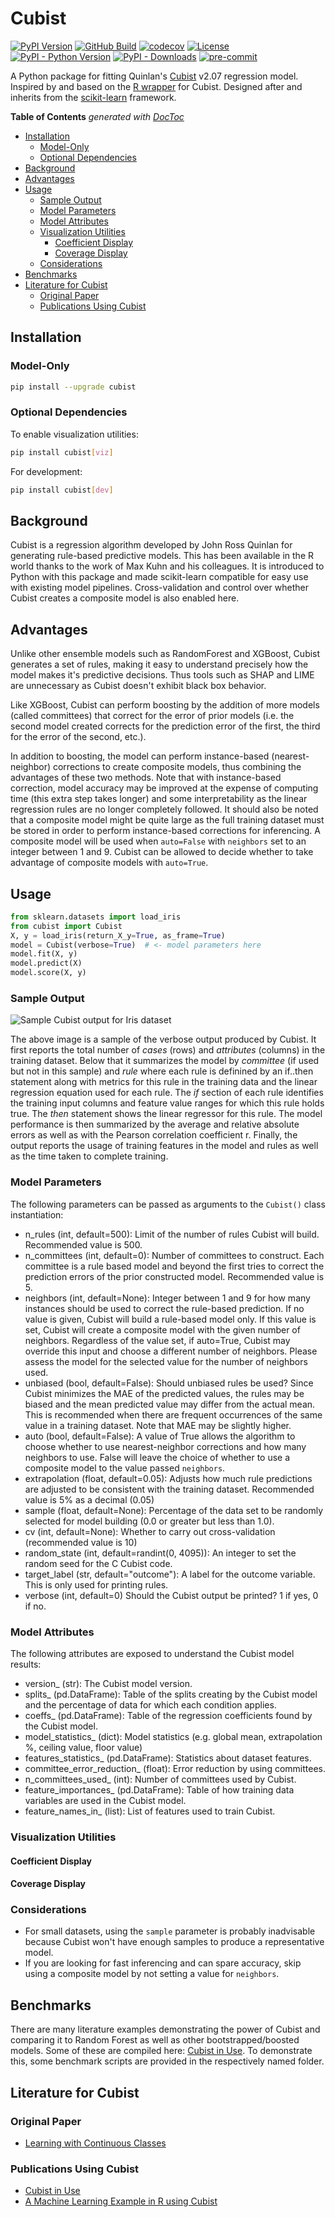 # Cubist

[![PyPI Version](https://badge.fury.io/py/cubist.svg)](https://badge.fury.io/py/cubist)
[![GitHub Build](https://github.com/pjaselin/Cubist/actions/workflows/tests.yml/badge.svg)](https://github.com/pjaselin/Cubist/actions)
[![codecov](https://codecov.io/gh/pjaselin/Cubist/graph/badge.svg?token=8FAZDANIP7)](https://codecov.io/gh/pjaselin/Cubist)
[![License](https://img.shields.io/pypi/l/cubist.svg)](https://pypi.python.org/pypi/cubist)
[![PyPI - Python Version](https://img.shields.io/pypi/pyversions/cubist.svg)](https://pypi.org/project/cubist)
[![PyPI - Downloads](https://img.shields.io/pypi/dm/cubist)](https://pypi.org/project/cubist)
[![pre-commit](https://img.shields.io/badge/pre--commit-enabled-brightgreen?logo=pre-commit)](https://github.com/pre-commit/pre-commit)

A Python package for fitting Quinlan's [Cubist](https://www.rulequest.com/cubist-unix.html) v2.07 regression model. Inspired by and based on the [R wrapper](https://github.com/topepo/Cubist) for Cubist. Designed after and inherits from the [scikit-learn](https://scikit-learn.org/stable/) framework.

<!-- START doctoc generated TOC please keep comment here to allow auto update -->
<!-- DON'T EDIT THIS SECTION, INSTEAD RE-RUN doctoc TO UPDATE -->
**Table of Contents**  *generated with [DocToc](https://github.com/thlorenz/doctoc)*

- [Installation](#installation)
  - [Model-Only](#model-only)
  - [Optional Dependencies](#optional-dependencies)
- [Background](#background)
- [Advantages](#advantages)
- [Usage](#usage)
  - [Sample Output](#sample-output)
  - [Model Parameters](#model-parameters)
  - [Model Attributes](#model-attributes)
  - [Visualization Utilities](#visualization-utilities)
    - [Coefficient Display](#coefficient-display)
    - [Coverage Display](#coverage-display)
  - [Considerations](#considerations)
- [Benchmarks](#benchmarks)
- [Literature for Cubist](#literature-for-cubist)
  - [Original Paper](#original-paper)
  - [Publications Using Cubist](#publications-using-cubist)

<!-- END doctoc generated TOC please keep comment here to allow auto update -->

## Installation

### Model-Only

```bash
pip install --upgrade cubist
```

### Optional Dependencies

To enable visualization utilities:

```bash
pip install cubist[viz]
```

For development:

```bash
pip install cubist[dev]
```

## Background

Cubist is a regression algorithm developed by John Ross Quinlan for generating rule-based predictive models. This has been available in the R world thanks to the work of Max Kuhn and his colleagues. It is introduced to Python with this package and made scikit-learn compatible for easy use with existing model pipelines. Cross-validation and control over whether Cubist creates a composite model is also enabled here.

## Advantages

Unlike other ensemble models such as RandomForest and XGBoost, Cubist generates a set of rules, making it easy to understand precisely how the model makes it's predictive decisions. Thus tools such as SHAP and LIME are unnecessary as Cubist doesn't exhibit black box behavior.

Like XGBoost, Cubist can perform boosting by the addition of more models (called committees) that correct for the error of prior models (i.e. the second model created corrects for the prediction error of the first, the third for the error of the second, etc.).

In addition to boosting, the model can perform instance-based (nearest-neighbor) corrections to create composite models, thus combining the advantages of these two methods. Note that with instance-based correction, model accuracy may be improved at the expense of computing time (this extra step takes longer) and some interpretability as the linear regression rules are no longer completely followed. It should also be noted that a composite model might be quite large as the full training dataset must be stored in order to perform instance-based corrections for inferencing. A composite model will be used when `auto=False` with `neighbors` set to an integer between 1 and 9. Cubist can be allowed to decide whether to take advantage of composite models with `auto=True`.

## Usage

```python
from sklearn.datasets import load_iris
from cubist import Cubist
X, y = load_iris(return_X_y=True, as_frame=True)
model = Cubist(verbose=True)  # <- model parameters here
model.fit(X, y)
model.predict(X)
model.score(X, y)
```

### Sample Output

![Sample Cubist output for Iris dataset](./www/iris_cubist_output.png)

The above image is a sample of the verbose output produced by Cubist. It first reports the total number of *cases* (rows) and *attributes* (columns) in the training dataset. Below that it summarizes the model by *committee* (if used but not in this sample) and *rule* where each rule is definined by an if..then statement along with metrics for this rule in the training data and the linear regression equation used for each rule. The *if* section of each rule identifies the training input columns and feature value ranges for which this rule holds true. The *then* statement shows the linear regressor for this rule. The model performance is then summarized by the average and relative absolute errors as well as with the Pearson correlation coefficient r. Finally, the output reports the usage of training features in the model and rules as well as the time taken to complete training.

### Model Parameters

The following parameters can be passed as arguments to the ```Cubist()``` class instantiation:

- n_rules (int, default=500): Limit of the number of rules Cubist will build. Recommended value is 500.
- n_committees (int, default=0): Number of committees to construct. Each committee is a rule based model and beyond the first tries to correct the prediction errors of the prior constructed model. Recommended value is 5.
- neighbors (int, default=None): Integer between 1 and 9 for how many instances should be used to correct the rule-based prediction. If no value is given, Cubist will build a rule-based model only. If this value is set, Cubist will create a composite model with the given number of neighbors. Regardless of the value set, if auto=True, Cubist may override this input and choose a different number of neighbors. Please assess the model for the selected value for the number of neighbors used.
- unbiased (bool, default=False): Should unbiased rules be used? Since Cubist minimizes the MAE of the predicted values, the rules may be biased and the mean predicted value may differ from the actual mean. This is recommended when there are frequent occurrences of the same value in a training dataset. Note that MAE may be slightly higher.
- auto (bool, default=False): A value of True allows the algorithm to choose whether to use nearest-neighbor corrections and how many neighbors to use. False will leave the choice of whether to use a composite model to the value passed `neighbors`.
- extrapolation (float, default=0.05): Adjusts how much rule predictions are adjusted to be consistent with the training dataset. Recommended value is 5% as a decimal (0.05)
- sample (float, default=None): Percentage of the data set to be randomly selected for model building (0.0 or greater but less than 1.0).
- cv (int, default=None): Whether to carry out cross-validation (recommended value is 10)
- random_state (int, default=randint(0, 4095)): An integer to set the random seed for the C Cubist code.
- target_label (str, default="outcome"): A label for the outcome variable. This is only used for printing rules.
- verbose (int, default=0) Should the Cubist output be printed? 1 if yes, 0 if no.

### Model Attributes

The following attributes are exposed to understand the Cubist model results:

- version_ (str): The Cubist model version.
- splits_ (pd.DataFrame): Table of the splits creating by the Cubist model and the percentage of data for which each condition applies.
- coeffs_ (pd.DataFrame): Table of the regression coefficients found by the Cubist model.
- model_statistics_ (dict): Model statistics (e.g. global mean, extrapolation %, ceiling value, floor value)
- features_statistics_ (pd.DataFrame): Statistics about dataset features.
- committee_error_reduction_ (float): Error reduction by using committees.
- n_committees_used_ (int): Number of committees used by Cubist.
- feature_importances_ (pd.DataFrame): Table of how training data variables are used in the Cubist model.
- feature_names_in_ (list): List of features used to train Cubist.

### Visualization Utilities

#### Coefficient Display

#### Coverage Display

### Considerations

- For small datasets, using the `sample` parameter is probably inadvisable because Cubist won't have enough samples to produce a representative model.
- If you are looking for fast inferencing and can spare accuracy, skip using a composite model by not setting a value for `neighbors`.

## Benchmarks

There are many literature examples demonstrating the power of Cubist and comparing it to Random Forest as well as other bootstrapped/boosted models. Some of these are compiled here: [Cubist in Use](https://www.rulequest.com/cubist-pubs.html). To demonstrate this, some benchmark scripts are provided in the respectively named folder.

## Literature for Cubist

### Original Paper

- [Learning with Continuous Classes](https://sci2s.ugr.es/keel/pdf/algorithm/congreso/1992-Quinlan-AI.pdf)

### Publications Using Cubist

- [Cubist in Use](https://www.rulequest.com/cubist-pubs.html)
- [A Machine Learning Example in R using Cubist](https://www.linkedin.com/pulse/machine-learning-example-r-using-cubist-kirk-mettler)
